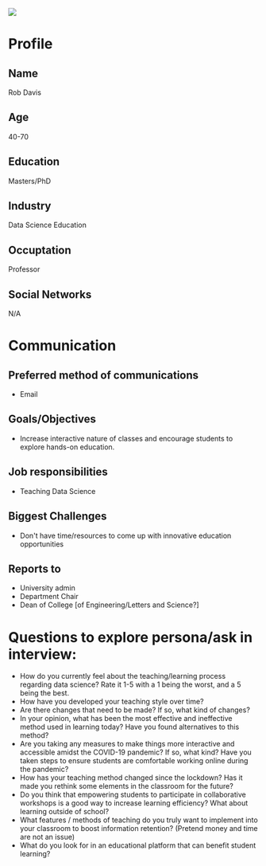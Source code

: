 ![](https://cdn4.iconfinder.com/data/icons/people-of-medical-education-and-science/512/People_Medical_Education_Science_old_woman-512.png)

# Profile

## Name
Rob Davis

## Age
40-70

## Education
Masters/PhD

## Industry
Data Science Education

## Occuptation
Professor

## Social Networks
N/A

# Communication

## Preferred method of communications
- Email

## Goals/Objectives
- Increase interactive nature of classes and encourage students to explore hands-on education.

## Job responsibilities
- Teaching Data Science

## Biggest Challenges
- Don't have time/resources to come up with innovative education opportunities

## Reports to
- University admin
- Department Chair
- Dean of College [of Engineering/Letters and Science?]

# Questions to explore persona/ask in interview:
- How do you currently feel about the teaching/learning process regarding data science? Rate it 1-5 with a 1 being the worst, and a 5 being the best.
- How have you developed your teaching style over time?
- Are there changes that need to be made? If so, what kind of changes?
- In your opinion, what has been the most effective and ineffective method used in learning today? Have you found alternatives to this method?
- Are you taking any measures to make things more interactive and accessible amidst the COVID-19 pandemic? If so, what kind? Have you taken steps to ensure students are comfortable working online during the pandemic?
- How has your teaching method changed since the lockdown? Has it made you rethink some elements in the classroom for the future?
- Do you think that empowering students to participate in collaborative workshops is a good way to increase learning efficiency? What about learning outside of school?
- What features / methods of teaching do you truly want to implement into your classroom to boost information retention? (Pretend money and time are not an issue)
- What do you look for in an educational platform that can benefit student learning?

